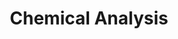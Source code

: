 ---
title: Chemical Analysis
skills:
- Characterization Of Organic Compounds
- Fourier Transform Infrared Spectroscopy
- Identification Of Alloys 
- Spark-Induced Optical Emission Spectroscopy
- Compositional Analysis Of Inorganic Materials Using 
- Energy-Dispersive Spectroscopy
- Inductively Coupled Argon Plasma Spectroscopy
- Microscopic Imaging Using A Scanning Electron Microscope
- Materials Failure Analysis And General Problem Solving For Various Industries
- Forensic Investigation And Expert Witness Testimony
- Work Order Database Design, Development, And Maintenance
- Website Development And Maintenance 
- Director Of Online Marketing 
- Thermogravimetric Analysis
- Differential Scanning Calorimetry
- X-Ray Fluorescent Spectroscopy
- Manage Workflow For 8 Employees
- Customer Relations
- Electrical Properties Testing
- Implement And Maintain Quality Control Standards
- Certified Compliance With Governmental Consumer Protection Regulations
- Various Types Of Wet Chemical Analyses
- Network Administration
- Alloy Identification
- Metals Composition – Ferrous Alloys – Non-Ferrous Alloys
- Simulated Environmental Analysis – Salt Spray – Humidity
- Polymer Identification Of Hard Plastics And Elastomers
- Minerals – Scales & Deposits Analysis
- Coating Tests
- Coating Weight
- Thermal Chambers
- Thermogravimetric Analysis
- Differential Scanning Calorimetry
- Product Analysis
- EPA 40 CFR Part 98 Greenhouse Gas Carbon Compliance
- Deformulations
layout: default
modal-id: 66
img: chemist.png
alt: chemical-testing
project-date: 2012 - Present
youtube-id:
project-name: 
project-url:
description: During 
---